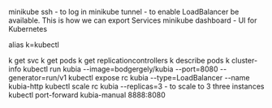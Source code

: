minikube ssh - to log in
minikube tunnel - to enable LoadBalancer be available. This is how we can export Services
minikube dashboard - UI for Kubernetes

alias k=kubectl

k get svc
k get pods
k get replicationcontrollers
k describe pods
k cluster-info
kubectl run kubia --image=bodgergely/kubia --port=8080 --generator=run/v1
kubectl expose rc kubia --type=LoadBalancer --name kubia-http
kubectl scale rc kubia --replicas=3 - to scale to 3 three instances
kubectl port-forward kubia-manual 8888:8080



